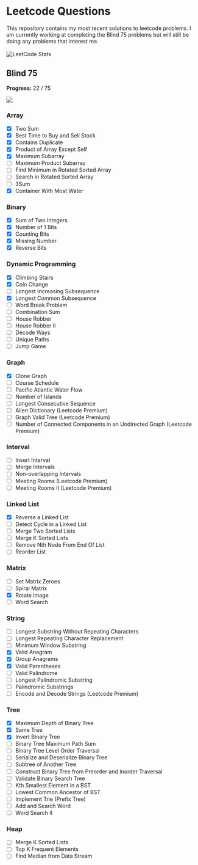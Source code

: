 # Leetcode Questions
This repository contains my most recent solutions to leetcode problems. I am currently working at completing the Blind 75 problems but will still be doing any problems that interest me.
<br><br>
![LeetCode Stats](https://leetcard.jacoblin.cool/MikaVohl?theme=nord&font=Abel&ext=activity)
<br>
## Blind 75
**Progress:** 22 / 75

![](https://geps.dev/progress/29?dangerColor=ffb300)

### Array
- [x] Two Sum
- [x] Best Time to Buy and Sell Stock
- [x] Contains Duplicate
- [x] Product of Array Except Self
- [x] Maximum Subarray
- [ ] Maximum Product Subarray
- [ ] Find Minimum in Rotated Sorted Array
- [ ] Search in Rotated Sorted Array
- [ ] 3Sum
- [x] Container With Most Water
### Binary
- [x] Sum of Two Integers
- [x] Number of 1 Bits
- [x] Counting Bits
- [x] Missing Number
- [x] Reverse Bits
### Dynamic Programming
- [x] Climbing Stairs
- [x] Coin Change
- [ ] Longest Increasing Subsequence
- [x] Longest Common Subsequence
- [ ] Word Break Problem
- [ ] Combination Sum
- [ ] House Robber
- [ ] House Robber II
- [ ] Decode Ways
- [ ] Unique Paths
- [ ] Jump Game
### Graph
- [x] Clone Graph
- [ ] Course Schedule
- [ ] Pacific Atlantic Water Flow
- [ ] Number of Islands
- [ ] Longest Consecutive Sequence
- [ ] Alien Dictionary (Leetcode Premium)
- [ ] Graph Valid Tree (Leetcode Premium)
- [ ] Number of Connected Components in an Undirected Graph (Leetcode Premium)
### Interval
- [ ] Insert Interval
- [ ] Merge Intervals
- [ ] Non-overlapping Intervals
- [ ] Meeting Rooms (Leetcode Premium)
- [ ] Meeting Rooms II (Leetcode Premium)
### Linked List
- [x] Reverse a Linked List
- [ ] Detect Cycle in a Linked List
- [ ] Merge Two Sorted Lists
- [ ] Merge K Sorted Lists
- [ ] Remove Nth Node From End Of List
- [ ] Reorder List
### Matrix
- [ ] Set Matrix Zeroes
- [ ] Spiral Matrix
- [x] Rotate Image
- [ ] Word Search
### String
- [ ] Longest Substring Without Repeating Characters
- [ ] Longest Repeating Character Replacement
- [ ] Minimum Window Substring
- [x] Valid Anagram
- [x] Group Anagrams
- [x] Valid Parentheses
- [ ] Valid Palindrome
- [ ] Longest Palindromic Substring
- [ ] Palindromic Substrings
- [ ] Encode and Decode Strings (Leetcode Premium)
### Tree
- [x] Maximum Depth of Binary Tree
- [x] Same Tree
- [x] Invert Binary Tree
- [ ] Binary Tree Maximum Path Sum
- [ ] Binary Tree Level Order Traversal
- [ ] Serialize and Deserialize Binary Tree
- [ ] Subtree of Another Tree
- [ ] Construct Binary Tree from Preorder and Inorder Traversal
- [ ] Validate Binary Search Tree
- [ ] Kth Smallest Element in a BST
- [ ] Lowest Common Ancestor of BST
- [ ] Implement Trie (Prefix Tree)
- [ ] Add and Search Word
- [ ] Word Search II
### Heap
- [ ] Merge K Sorted Lists
- [ ] Top K Frequent Elements
- [ ] Find Median from Data Stream
